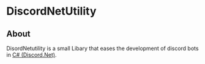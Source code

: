 # DiscordNetUtility

## About

DisordNetutility is a small Libary that eases the development of discord bots in [C# (Discord.Net)](https://github.com/discord-net/Discord.Net).
